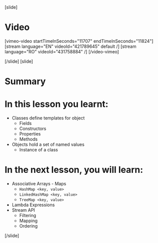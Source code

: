 [slide]
# Video

[vimeo-video startTimeInSeconds="11707" endTimeInSeconds="11824"]
[stream language="EN" videoId="421789645" default /]
[stream language="RO" videoId="431758884"  /]
[/video-vimeo]

[/slide]
[slide]
# Summary


# In this lesson you learnt:

- Classes define templates for object 
    - Fields
    - Constructors
    - Properties
    - Methods
- Objects hold a set of named values
    - Instance of a class



# In the next lesson, you will learn:

- Associative Arrays - Maps
    - `HashMap <key, value>`
    - `LinkedHashMap <key, value>`
    - `TreeMap <key, value>`
- Lambda Expressions
- Stream API
    - Filtering
    - Mapping
    - Ordering



[/slide]